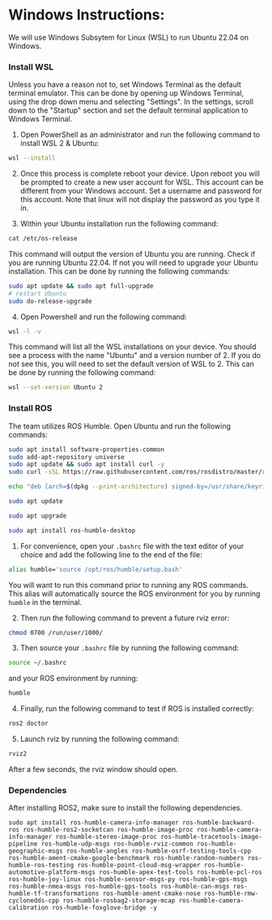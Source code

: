 # Windows Instructions:
We will use Windows Subsytem for Linux (WSL) to run Ubuntu 22.04 on Windows.

### Install WSL

Unless you have a reason not to, set Windows Terminal as the default terminal emulator. This can be done by opening up Windows Terminal, using the drop down menu and selecting "Settings". In the settings, scroll down to the "Startup" section and set the default terminal application to Windows Terminal.

1. Open PowerShell as an administrator and run the following command to install WSL 2 & Ubuntu:

```bash
wsl --install
```

2. Once this process is complete reboot your device. Upon reboot you will be prompted to create a new user account for WSL. This account can be different from your Windows account. Set a username and password for this account. Note that linux will not display the password as you type it in.

3. Within your Ubuntu installation run the following command:

```bash
cat /etc/os-release
```

This command will output the version of Ubuntu you are running. Check if you are running Ubuntu 22.04. If not you will need to upgrade your Ubuntu installation. This can be done by running the following commands:

```bash
sudo apt update && sudo apt full-upgrade
# restart Ubuntu
sudo do-release-upgrade
```

4. Open Powershell and run the following command:

```bash
wsl -l -v
```

This command will list all the WSL installations on your device. You should see a process with the name "Ubuntu" and a version number of 2. If you do not see this, you will need to set the default version of WSL to 2. This can be done by running the following command:

```bash
wsl --set-version Ubuntu 2
```

### Install ROS

The team utilizes ROS Humble. Open Ubuntu and run the following commands:

```bash
sudo apt install software-properties-common
sudo add-apt-repository universe
sudo apt update && sudo apt install curl -y
sudo curl -sSL https://raw.githubusercontent.com/ros/rosdistro/master/ros.key -o /usr/share/keyrings/ros-archive-keyring.gpg

echo "deb [arch=$(dpkg --print-architecture) signed-by=/usr/share/keyrings/ros-archive-keyring.gpg] http://packages.ros.org/ros2/ubuntu $(. /etc/os-release && echo $UBUNTU_CODENAME) main" | sudo tee /etc/apt/sources.list.d/ros2.list > /dev/null

sudo apt update

sudo apt upgrade

sudo apt install ros-humble-desktop
```

1. For convenience, open your `.bashrc` file with the text editor of your choice and add the following line to the end of the file:

```bash
alias humble='source /opt/ros/humble/setup.bash'
```

You will want to run this command prior to running any ROS commands. This alias will automatically source the ROS environment for you by running `humble` in the terminal.

2. Then run the following command to prevent a future rviz error:

```bash
chmod 0700 /run/user/1000/
```

3. Then source your `.bashrc` file by running the following command:

```bash
source ~/.bashrc
```

and your ROS environment by running:

```bash
humble
```

4. Finally, run the following command to test if ROS is installed correctly:

```bash
ros2 doctor
```

5. Launch rviz by running the following command:

```bash
rviz2
```

After a few seconds, the rviz window should open.

### Dependencies

After installing ROS2, make sure to install the following dependencies.

```
sudo apt install ros-humble-camera-info-manager ros-humble-backward-ros ros-humble-ros2-socketcan ros-humble-image-proc ros-humble-camera-info-manager ros-humble-stereo-image-proc ros-humble-tracetools-image-pipeline ros-humble-udp-msgs ros-humble-rviz-common ros-humble-geographic-msgs ros-humble-angles ros-humble-osrf-testing-tools-cpp ros-humble-ament-cmake-google-benchmark ros-humble-random-numbers ros-humble-ros-testing ros-humble-point-cloud-msg-wrapper ros-humble-automotive-platform-msgs ros-humble-apex-test-tools ros-humble-pcl-ros ros-humble-joy-linux ros-humble-sensor-msgs-py ros-humble-gps-msgs ros-humble-nmea-msgs ros-humble-gps-tools ros-humble-can-msgs ros-humble-tf-transformations ros-humble-ament-cmake-nose ros-humble-rmw-cyclonedds-cpp ros-humble-rosbag2-storage-mcap ros-humble-camera-calibration ros-humble-foxglove-bridge -y
```